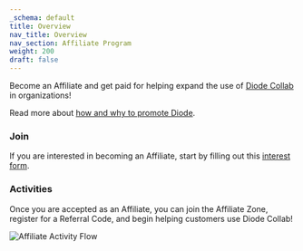 ```yaml
---
_schema: default
title: Overview
nav_title: Overview
nav_section: Affiliate Program
weight: 200
draft: false
---
```

Become an Affiliate and get paid for helping expand the use of <a href="https://diode.io/products/collab/" title="Diode Collab" target="_blank" rel="noopener">Diode Collab</a> in organizations!

Read more about [how and why to promote Diode](/affiliate/promoting-diode/).

### Join

If you are interested in becoming an Affiliate, start by filling out this <a href="https://nidese6v.paperform.co" title="Interest Form" target="_blank" rel="noopener">interest form</a>.

### Activities

Once you are accepted as an Affiliate, you can join the Affiliate Zone, register for a Referral Code, and begin helping customers use Diode Collab!

![](/uploads/affiliate-flow.png "Affiliate Activity Flow")

&nbsp;